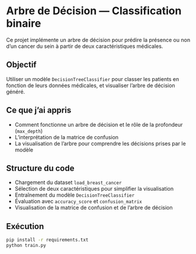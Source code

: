 # Arbre de Décision — Classification binaire

Ce projet implémente un arbre de décision pour prédire la présence ou non d’un cancer du sein à partir de deux caractéristiques médicales.

## Objectif
Utiliser un modèle `DecisionTreeClassifier` pour classer les patients en fonction de leurs données médicales, et visualiser l’arbre de décision généré.

## Ce que j’ai appris
- Comment fonctionne un arbre de décision et le rôle de la profondeur (`max_depth`)
- L’interprétation de la matrice de confusion
- La visualisation de l’arbre pour comprendre les décisions prises par le modèle

## Structure du code
- Chargement du dataset `load_breast_cancer`
- Sélection de deux caractéristiques pour simplifier la visualisation
- Entraînement du modèle `DecisionTreeClassifier`
- Évaluation avec `accuracy_score` et `confusion_matrix`
- Visualisation de la matrice de confusion et de l’arbre de décision

## Exécution
```bash
pip install -r requirements.txt
python train.py
